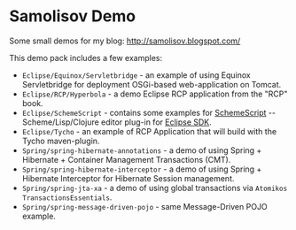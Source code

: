 Samolisov Demo
==============
Some small demos for my blog: http://samolisov.blogspot.com/

This demo pack includes a few examples:

 * `Eclipse/Equinox/Servletbridge` - an example of using Equinox Servletbridge for deployment OSGi-based web-application
on Tomcat.
 * `Eclipse/RCP/Hyperbola` - a demo Eclipse RCP application from the "RCP" book.
 * `Eclipse/SchemeScript` - contains some examples for [SchemeScript](http://github.com/schemeway/SchemeScript) -- 
Scheme/Lisp/Clojure editor plug-in for [Eclipse SDK](http://eclipse.org).
 * `Eclipse/Tycho` - an example of RCP Application that will build with the Tycho maven-plugin.
 * `Spring/spring-hibernate-annotations` - a demo of using Spring + Hibernate + Container Management Transactions (CMT).
 * `Spring/spring-hibernate-interceptor` - a demo of using Spring + Hibernate Interceptor for Hibernate Session management.
 * `Spring/spring-jta-xa` - a demo of using global transactions via `Atomikos TransactionsEssentials`.
 * `Spring/spring-message-driven-pojo` - same Message-Driven POJO example.
